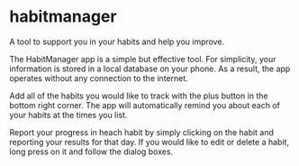 # habitmanager

A tool to support you in your habits and help you improve.

The HabitManager app is a simple but effective tool. For simplicity,
your information is stored in a local database on your phone.  As a
result, the app operates without any connection to the internet.

Add all of the habits you would like to track with the plus button
in the bottom right corner.  The app will automatically remind you
about each of your habits at the times you list.

Report your progress in heach habit by simply clicking on the habit
and reporting your results for that day.  If you would like to edit
or delete a habit, long press on it and follow the dialog boxes.
